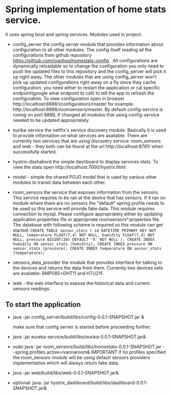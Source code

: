 # Spring implementation of home stats service.
 
 It uses spring boot and spring services. 
 Modules used in project:
 
 * config_server the config server module that provides information about configuration to all other modules.
 The config itself reading all the configurations from github repository https://github.com/ioanbsu/homestats-config . 
 All configurations are dynamically reloadable so to change the configuration you only need to push the updated files 
 to this repository and the config_server will pick it up right away. The other modules that are using config_server won't 
 pick up updated configurations right away on a fly since they cache configuration, you need either to restart the application
 or cal specific endpoint(google what endpoint to call) to tell the app to refresh the configuration. To view configuration open 
 in browser http://localhost:8888/{configuration}/master for example http://localhost:8888/roomsensors/master. By default config-service
 is runing on port 8888, if changed all modules that using config-service needed to be updated appropriately.
  
 * eurika-service the netflix's service discovery module. Basically it is used to provide information on what services are 
 available. There are currently two services that are using discovery service: room_sensors and web - they both can be found at the url
 http://localhost:8761/ when successfully started.
 
 * hystrix-dashabord the simple dashboard to display services stats. To view the stats open http://localhost:7000/hystrix.html
 
 * model - simple the shared POJO model that is used by various other modules to transit data between each other.
 
 * room_sensors the service that exposes information from the sensors. This service requires to be ran at the device that has sensors.
 If it ran on module where there are no sensors the "default" spring profile needs to be used so this service will provide fake data.
 This module requires connection to mysql. Please configure appropriately either by updating application.properties file or appropriate roomsensors*.properties file.
 The database with following scheme is required so this module can get started: 
 `CREATE TABLE sensor_stats
  (
      id DATETIME PRIMARY KEY NOT NULL,
      temperature FLOAT(7,4) NOT NULL,
      humidity FLOAT(7,4) NOT NULL,
      pressure BIGINT(20) DEFAULT '0' NOT NULL
  );
  CREATE INDEX humidity ON sensor_stats (humidity);
  CREATE INDEX pressure ON sensor_stats (pressure);
  CREATE INDEX temperature ON sensor_stats (temperature);
  `
 
 
 * sensors_data_provider the module that provides interface for talking to the devices and returns the data from them. Currently two 
 devices sets are available: BMP085+DHT11 and HTU21F. 
 
 * web - the web interface to expose the historical data and current sensors readings.
 
 
 
## To start the application
 
 * java -jar config_server/build/libs/config-0.0.1-SNAPSHOT.jar &

    make sure that config server is started before proceeding further.
 
 * java -jar eureka-service/build/libs/eurika-0.0.1-SNAPSHOT.jar&
  
 * sudo java -jar room_sensors/build/libs/homestats-0.0.1-SNAPSHOT.jar --spring.profiles.active=ivannaroom&
    IMPORTANT if no profiles specified the room_sensors module will be using default sensors providers implementation which 
    will always return fake data.
 
 * java -jar web/build/libs/web-0.0.1-SNAPSHOT.jar&
    
 * optional: java -jar hystrix_dashboard/build/libs/dashboard-0.0.1-SNAPSHOT.jar&
